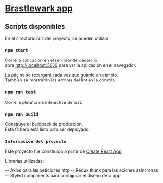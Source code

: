 # [Brastlewark app](https://brastlewarkaxaapp.herokuapp.com/)

## Scripts disponibles

En el directorio raíz del proyecto, se pueden utilizar:

### `npm start`

Corre la aplicación en el servidor de desarollo.<br />
abra [http://localhost:3000](http://localhost:3000) para ver la aplicación en el navegador.

La página se recargará cada vez que guarde un cambio.<br />
Tambíen se mostrarán los errores del lint en la consola.

### `npm run test`

Corre la plataforma interactiva de test.<br />

### `npm run build`

Construye el buildpack de producción.<br />
Este fichero está listo para ser deployado.

### `Información del proyecto`

Este proyecto fue construido a partir de [Create React App](https://github.com/facebook/create-react-app)

Librerías utilizadas:

-- Axios para las peticiones http
-- Redux thunk para las aciones asíncronas
-- Styled components para configurar el diseño de la app
